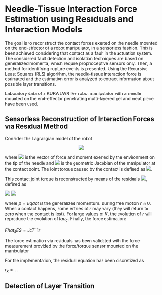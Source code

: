 # Needle-Tissue Interaction Force Estimation using Residuals and Interaction Models
The goal is to reconstruct the contact forces exerted on the needle mounted on the end-effector of a robot manipulator, in a sensorless fashion. This is been achieved considering that contact as a fault in the actuation system. The considered fault detection and isolation techniques are based on generalized momenta, which require proprioceptive sensors only. Then, a method for identifying rupture events is presented.
Using the Recursive Least Squares (RLS) algorithm, the needle-tissue interaction force is estimated and the estimation error is analyzed to extract information about possible layer transitions.

Laboratory data of a KUKA LWR IV+ robot manipulator with a needle mounted on the end-effector penetrating multi-layered gel and meat piece have been used.


## Sensorless Reconstruction of Interaction Forces via Residual Method
Consider the Lagrangian model of the robot

<p align="center"> <img src="https://user-images.githubusercontent.com/62264708/82364158-2e49d900-9a0f-11ea-8eac-5c818cfcfb00.png"> </p>

where <img src="https://user-images.githubusercontent.com/62264708/82365168-96e58580-9a10-11ea-9b0b-dcd5b3a197a4.png"> is the vector of force and moment exerted by the environment on the tip of the needle and <img src="https://user-images.githubusercontent.com/62264708/82365166-964cef00-9a10-11ea-9fe5-959235e5ea42.png"> is the geometric Jacobian of the manipulator at the contact point. The joint torque caused by the contact is defined as <img src="https://user-images.githubusercontent.com/62264708/82365169-96e58580-9a10-11ea-997b-eec5afa52792.png">.

This contact joint torque is reconstructed by means of the residuals <img src="https://user-images.githubusercontent.com/62264708/82499322-ca4c1100-9af1-11ea-9a43-0cd816f3a5c7.png">, defined as

<img src="https://user-images.githubusercontent.com/62264708/82499323-ca4c1100-9af1-11ea-839c-468c86d721af.png">
<img src="https://user-images.githubusercontent.com/62264708/82499324-cae4a780-9af1-11ea-9834-86357f6777da.png">

where $p = B qdot$ is the generalized momentum. During free motion $r \approx 0$. When a contact happens, some entries of $r$ may vary (they will return to zero when the contact is lost). For large values of $K$, the evolution of $r$ will reproduce the evolution of $tau_c$.
Finally, the force estimation:

$Fhat_RES = JcT ^ -1 r$

The force estimation via residuals has been validated with the force measurement provided by the force/torque sensor mounted on the manipulator.

For the implementation, the residual equation has been discretized as

$r_k = ...$

## Detection of Layer Transition
